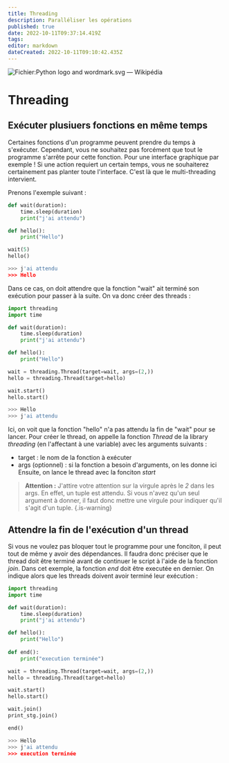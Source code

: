 ```yaml
---
title: Threading
description: Paralléliser les opérations
published: true
date: 2022-10-11T09:37:14.419Z
tags: 
editor: markdown
dateCreated: 2022-10-11T09:10:42.435Z
---
```


![Fichier:Python logo and wordmark.svg — Wikipédia](https://upload.wikimedia.org/wikipedia/commons/thumb/f/f8/Python_logo_and_wordmark.svg/1200px-Python_logo_and_wordmark.svg.png)

# Threading
## Exécuter plusiuers fonctions en même temps
Certaines fonctions d'un programme peuvent prendre du temps à s'exécuter. Cependant, vous ne souhaitez pas forcément que tout le programme s'arrête pour cette fonction. Pour une interface graphique par exemple ! Si une action requiert un certain temps, vous ne souhaiterez certainement pas planter toute l'interface. C'est là que le multi-threading intervient.

Prenons l'exemple suivant :
```python
def wait(duration):
    time.sleep(duration)
    print("j'ai attendu")

def hello():
    print("Hello")

wait(5)
hello()

>>> j'ai attendu
>>> Hello
```
Dans ce cas, on doit attendre que la fonction "wait" ait terminé son exécution pour passer à la suite. On va donc créer des threads :
```python
import threading
import time

def wait(duration):
    time.sleep(duration)
    print("j'ai attendu")

def hello():
    print("Hello")

wait = threading.Thread(target=wait, args=(2,))
hello = threading.Thread(target=hello)

wait.start()
hello.start()

>>> Hello
>>> j'ai attendu
```
Ici, on voit que la fonction "hello" n'a pas attendu la fin de "wait" pour se lancer.
Pour créer le thread, on appelle la fonction *Thread* de la library *threading* (en l'affectant à une variable) avec les arguments suivants :
- target : le nom de la fonction à exécuter
- args (optionnel) : si la fonction a besoin d'arguments, on les donne ici
Ensuite, on lance le thread avec la fonciton *start*
> **Attention :** J'attire votre attention sur la virgule après le *2* dans les args. En effet, un tuple est attendu. Si vous n'avez qu'un seul argument à donner, il faut donc mettre une virgule pour indiquer qu'il s'agit d'un tuple.
{.is-warning}

## Attendre la fin de l'exécution d'un thread
Si vous ne voulez pas bloquer tout le programme pour une fonciton, il peut tout de même y avoir des dépendances. Il faudra donc préciser que le thread doit être terminé avant de continuer le script à l'aide de la fonction *join*.
Dans cet exemple, la fonction *end* doit être executée en dernier. On indique alors que les threads doivent avoir terminé leur exécution :
```python
import threading
import time

def wait(duration):
    time.sleep(duration)
    print("j'ai attendu")

def hello():
    print("Hello")
    
def end():
    print("execution terminée")

wait = threading.Thread(target=wait, args=(2,))
hello = threading.Thread(target=hello)

wait.start()
hello.start()

wait.join()
print_stg.join()

end()

>>> Hello
>>> j'ai attendu
>>> execution terminée
```